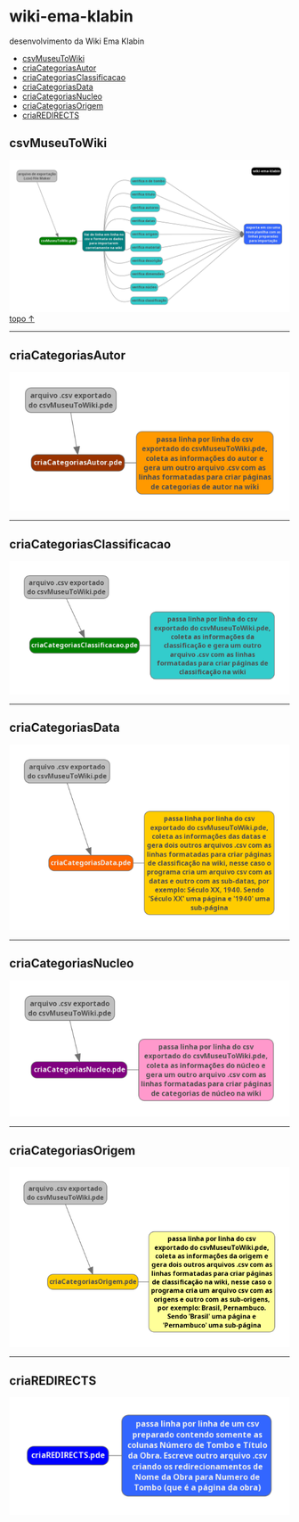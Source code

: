 # wiki-ema-klabin
desenvolvimento da Wiki Ema Klabin

- [csvMuseuToWiki](#csvmuseutowiki)
- [criaCategoriasAutor](#criacategoriasautor)
- [criaCategoriasClassificacao](#criacategoriasclassificacao)
- [criaCategoriasData](#criacategoriasdata)
- [criaCategoriasNucleo](#criacategoriasnucleo)
- [criaCategoriasOrigem](#criacategoriasorigem)
- [criaREDIRECTS](#criaredirects)

<!-- toc -->
## csvMuseuToWiki
![Fluxograma da Construção da Wiki Ema Klabin](/fluxogramas/wiki-ema-klabin-fluxograma-principal.png)
[topo ↑](#wiki-ema-klabin)

***********************
## criaCategoriasAutor
![Fluxograma ddo programa de categorização de autor](/fluxogramas/fluxograma-cria-categorias-autor.png)

***********************
## criaCategoriasClassificacao
![Fluxograma ddo programa de categorização da classificacao](/fluxogramas/fluxograma-cria-classificacao.png)

***********************
## criaCategoriasData
![Fluxograma ddo programa de categorização das datas](/fluxogramas/fluxograma-cria-categorias-data.png)

***********************
## criaCategoriasNucleo
![Fluxograma ddo programa de categorização dos núcleos](/fluxogramas/fluxograma-cria-categorias-nucleo.png)

***********************
## criaCategoriasOrigem
![Fluxograma ddo programa de categorização da origem](/fluxogramas/fluxograma-cria-categorias-origem.png)

***********************
## criaREDIRECTS
![Fluxograma ddo programa de criação de redirects](/fluxogramas/fluxograma-cria-redirects.png)
